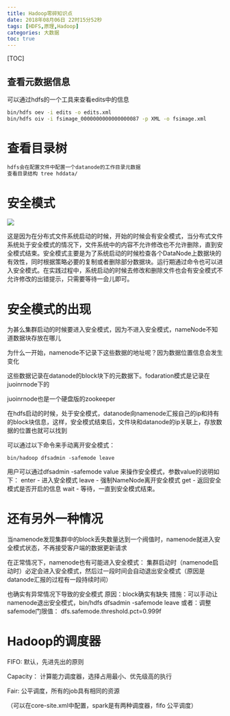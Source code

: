 ```yaml
---
title: Hadoop零碎知识点
date: 2018年08月06日 22时15分52秒
tags: [HDFS,原理,Hadoop]
categories: 大数据
toc: true
---
```


[TOC]

## 查看元数据信息
可以通过hdfs的一个工具来查看edits中的信息

```bash
bin/hdfs oev -i edits -o edits.xml
bin/hdfs oiv -i fsimage_0000000000000000087 -p XML -o fsimage.xml
```
<!-- more -->

# 查看目录树

```bash
hdfs会在配置文件中配置一个datanode的工作目录元数据 
查看目录结构 tree hddata/ 
```



# 安全模式

![](http://img.gangtieguo.cn/006tNbRwly1fubqgn0culj31eo0nm401.jpg)

这是因为在分布式文件系统启动的时候，开始的时候会有安全模式，当分布式文件系统处于安全模式的情况下，文件系统中的内容不允许修改也不允许删除，直到安全模式结束。安全模式主要是为了系统启动的时候检查各个DataNode上数据块的有效性，同时根据策略必要的复制或者删除部分数据块。运行期通过命令也可以进入安全模式。在实践过程中，系统启动的时候去修改和删除文件也会有安全模式不允许修改的出错提示，只需要等待一会儿即可。

# 安全模式的出现

为甚么集群启动的时候要进入安全模式，因为不进入安全模式，nameNode不知道数据块存放在哪儿

为什么一开始，namenode不记录下这些数据的地址呢？因为数据位置信息会发生变化

这些数据记录在datanode的block块下的元数据下。fodaration模式是记录在juoinrnode下的

juoinrnode也是一个硬盘版的zookeeper

在hdfs启动的时候，处于安全模式，datanode向namenode汇报自己的ip和持有的block块信息，这样，安全模式结束后，文件块和datanode的ip关联上，存放数据的位置也就可以找到





可以通过以下命令来手动离开安全模式：

```
bin/hadoop dfsadmin -safemode leave  
```

用户可以通过dfsadmin -safemode value 来操作安全模式，参数value的说明如下： 
enter - 进入安全模式 
leave - 强制NameNode离开安全模式 
get - 返回安全模式是否开启的信息 
wait - 等待，一直到安全模式结束。

# 还有另外一种情况

当namenode发现集群中的block丢失数量达到一个阀值时，namenode就进入安全模式状态，不再接受客户端的数据更新请求

在正常情况下，namenode也有可能进入安全模式： 
集群启动时（namenode启动时）必定会进入安全模式，然后过一段时间会自动退出安全模式（原因是datanode汇报的过程有一段持续时间）

也确实有异常情况下导致的安全模式 
原因：block确实有缺失 
措施：可以手动让namenode退出安全模式，bin/hdfs dfsadmin -safemode leave 
或者：调整safemode门限值： dfs.safemode.threshold.pct=0.999f





# Hadoop的调度器

FIFO: 默认，先进先出的原则

Capacity： 计算能力调度器，选择占用最小、优先级高的执行

Fair: 公平调度，所有的job具有相同的资源

（可以在core-site.xml中配置，spark是有两种调度器，fifo 公平调度）